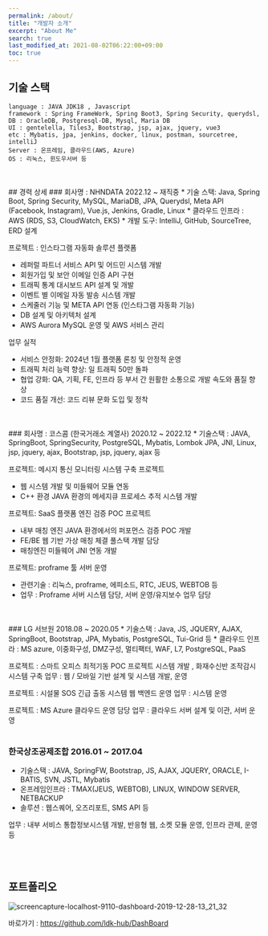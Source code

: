 ```yaml
---
permalink: /about/
title: "개발자 소개"
excerpt: "About Me"
search: true
last_modified_at: 2021-08-02T06:22:00+09:00
toc: true
---
```


## 기술 스택
```
language : JAVA JDK18 , Javascript
framework : Spring FrameWork, Spring Boot3, Spring Security, querydsl, 
DB : OracleDB, Postgresql-DB, Mysql, Maria DB
UI : gentelella, Tiles3, Bootstrap, jsp, ajax, jquery, vue3
etc : Mybatis, jpa, jenkins, docker, linux, postman, sourcetree, intelliJ 
Server : 온프레임, 클라우드(AWS, Azure)  
OS : 리눅스, 윈도우서버 등  
```
<br>
<br>
## 경력 상세
### 회사명 : NHNDATA 2022.12 ~ 재직중
* 기술 스택: Java, Spring Boot, Spring Security, MySQL, MariaDB, JPA, Querydsl, Meta API (Facebook, Instagram), Vue.js, Jenkins, Gradle, Linux
* 클라우드 인프라 : AWS (RDS, S3, CloudWatch, EKS)
* 개발 도구: IntelliJ, GitHub, SourceTree, ERD 설계

프로젝트 : 인스타그램 자동화 솔루션 플랫폼
- 레퍼럴 파트너 서비스 API 및 어드민 시스템 개발
- 회원가입 및 보안 이메일 인증 API 구현
- 트래픽 통계 대시보드 API 설계 및 개발
- 이벤트 별 이메일 자동 발송 시스템 개발
- 스케줄러 기능 및 META API 연동 (인스타그램 자동화 기능)
- DB 설계 및 아키텍처 설계
- AWS Aurora MySQL 운영 및 AWS 서비스 관리

업무 실적
- 서비스 안정화: 2024년 1월 플랫폼 론칭 및 안정적 운영
- 트래픽 처리 능력 향상: 일 트래픽 50만 돌파
- 협업 강화: QA, 기획, FE, 인프라 등 부서 간 원활한 소통으로 개발 속도와 품질 향상
- 코드 품질 개선: 코드 리뷰 문화 도입 및 정착
<br>
<br>
### 회사명 : 코스콤 (한국거래소 계열사) 2020.12 ~ 2022.12
* 기술스택 : JAVA, SpringBoot, SpringSecurity, PostgreSQL, Mybatis, Lombok JPA, JNI, Linux, jsp, jquery, ajax, Bootstrap, jsp, jquery, ajax 등

프로젝트: 메시지 통신 모니터링 시스템 구축 프로젝트
- 웹 시스템 개발 및 미들웨어 모듈 연동
- C++ 환경 JAVA 환경의 메세지큐 프로세스 추적 시스템 개발

프로젝트: SaaS 플랫폼 엔진 검증 POC 프로젝트
- 내부 매칭 엔진 JAVA 환경에서의 퍼포먼스 검증 POC 개발
- FE/BE 웹 기반 가상 매칭 체결 풀스택 개발 담당 
- 매칭엔진 미들웨어 JNI 연동 개발

프로젝트: proframe 툴 서버 운영
- 관련기술 : 리눅스, proframe, 에피소드, RTC, JEUS, WEBTOB 등
- 업무 : Proframe 서버 시스템 담당, 서버 운영/유지보수 업무 담당
<br>
<br>
### LG 서브원 2018.08 ~ 2020.05  
* 기술스택 : Java, JS, JQUERY, AJAX, SpringBoot, Bootstrap, JPA, Mybatis, PostgreSQL, Tui-Grid 등
* 클라우드 인프라 : MS azure, 이중화구성, DMZ구성, 멀티팩터, WAF, L7, PostgreSQL, PaaS

프로젝트 : 스마트 오피스 최적기동 POC 프로젝트 시스템 개발 , 화재수신반 조작감시 시스템 구축
업무 : 웹 / 모바일 기반 설계 및 시스템 개발, 운영

프로젝트 : 시설물 SOS 긴급 출동 시스템 웹 백엔드 운영
업무 : 시스템 운영

프로젝트 : MS Azure 클라우드 운영 담당
업무 : 클라우드 서버 설계 및 이관, 서버 운영
<br>
<br>
### 한국상조공제조합 2016.01 ~ 2017.04
* 기술스택 : JAVA, SpringFW, Bootstrap, JS, AJAX, JQUERY, ORACLE, I-BATIS, SVN, JSTL, Mybatis
* 온프레임인프라 : TMAX(JEUS, WEBTOB), LINUX, WINDOW SERVER, NETBACKUP
* 솔루션 : 웹스퀘어, 오즈리포트, SMS API 등

업무 : 내부 서비스 통합정보시스템 개발, 반응형 웹, 소켓 모듈 운영, 인프라 관제, 운영 등

<br>
<br>

## 포트폴리오
![screencapture-localhost-9110-dashboard-2019-12-28-13_21_32](https://user-images.githubusercontent.com/12209348/71538837-455f3000-2975-11ea-9f2c-240ce6180186.png)  

바로가기 : https://github.com/ldk-hub/DashBoard  
